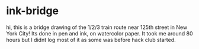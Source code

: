 # ink-bridge
hi, this is a bridge drawing of the 1/2/3 train route near 125th street in New York City! Its done in pen and ink, on watercolor paper. It took me around 80 hours but I didnt log most of it as some was before hack club started.
